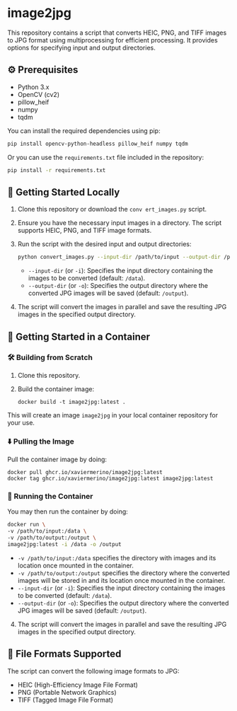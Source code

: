 # image2jpg

This repository contains a script that converts HEIC, PNG, and TIFF images to JPG format using multiprocessing for efficient processing. It provides options for specifying input and output directories.

## ⚙️ Prerequisites

- Python 3.x
- OpenCV (cv2)
- pillow_heif
- numpy
- tqdm

You can install the required dependencies using pip:

```bash
pip install opencv-python-headless pillow_heif numpy tqdm
```

Or you can use the `requirements.txt` file included in the repository:
```bash
pip install -r requirements.txt
```

## 🚀 Getting Started Locally

1. Clone this repository or download the `conv
ert_images.py` script.

2. Ensure you have the necessary input images in a directory. The script supports HEIC, PNG, and TIFF image formats.

3. Run the script with the desired input and output directories:

    ```bash
    python convert_images.py --input-dir /path/to/input --output-dir /path/to/output
    ```

    - `--input-dir` (or `-i`): Specifies the input directory containing the images to be converted (default: `/data`).
    - `--output-dir` (or `-o`): Specifies the output directory where the converted JPG images will be saved (default: `/output`).

4. The script will convert the images in parallel and save the resulting JPG images in the specified output directory.

## 🚀 Getting Started in a Container

### 🛠️ Building from Scratch

1. Clone this repository.

2. Build the container image: 
    ```
    docker build -t image2jpg:latest .
    ```

This will create an image `image2jpg` in your local container repository for your use.

### ⬇️ Pulling the Image

Pull the container image by doing:
```
docker pull ghcr.io/xaviermerino/image2jpg:latest
docker tag ghcr.io/xaviermerino/image2jpg:latest image2jpg:latest
```

### 🏃 Running the Container

You may then run the container by doing:
```bash
docker run \
-v /path/to/input:/data \
-v /path/to/output:/output \
image2jpg:latest -i /data -o /output
```

- `-v /path/to/input:/data` specifies the directory with images and its location once mounted in the container.
- `-v /path/to/output:/output` specifies the directory where the converted images will be stored in and its location once mounted in the container. 
- `--input-dir` (or `-i`): Specifies the input directory containing the images to be converted (default: `/data`).
- `--output-dir` (or `-o`): Specifies the output directory where the converted JPG images will be saved (default: `/output`).

4. The script will convert the images in parallel and save the resulting JPG images in the specified output directory.

## 📄 File Formats Supported

The script can convert the following image formats to JPG:
- HEIC (High-Efficiency Image File Format)
- PNG (Portable Network Graphics)
- TIFF (Tagged Image File Format)

